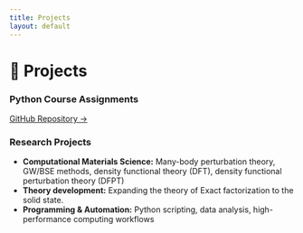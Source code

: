 ```yaml
---
title: Projects
layout: default
---
```


# 📂 Projects

### Python Course Assignments
[GitHub Repository →](https://github.com/RachelitaSE/python-course-assignments)

### Research Projects
- **Computational Materials Science:** Many-body perturbation theory, GW/BSE methods, density functional theory (DFT), density functional perturbation theory (DFPT)
- **Theory development:** Expanding the theory of Exact factorization to the solid state.
- **Programming & Automation:** Python scripting, data analysis, high-performance computing workflows
